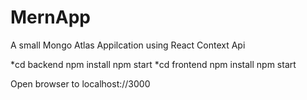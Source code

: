 # MernApp
A small Mongo Atlas Appilcation using React Context Api

*cd backend npm install npm start
*cd frontend npm install npm start

Open browser to localhost://3000






